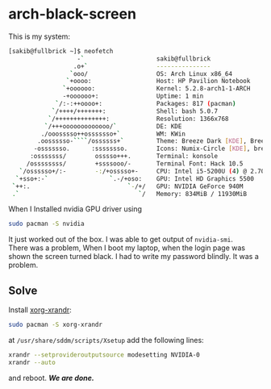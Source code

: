 # arch-black-screen

This is my system:

```bash
[sakib@fullbrick ~]$ neofetch 
                   -`                    sakib@fullbrick 
                  .o+`                   --------------- 
                 `ooo/                   OS: Arch Linux x86_64 
                `+oooo:                  Host: HP Pavilion Notebook 
               `+oooooo:                 Kernel: 5.2.8-arch1-1-ARCH 
               -+oooooo+:                Uptime: 1 min 
             `/:-:++oooo+:               Packages: 817 (pacman) 
            `/++++/+++++++:              Shell: bash 5.0.7 
           `/++++++++++++++:             Resolution: 1366x768 
          `/+++ooooooooooooo/`           DE: KDE 
         ./ooosssso++osssssso+`          WM: KWin 
        .oossssso-````/ossssss+`         Theme: Breeze Dark [KDE], Breeze [GTK2/3] 
       -osssssso.      :ssssssso.        Icons: Numix-Circle [KDE], breeze [GTK2/3] 
      :osssssss/        osssso+++.       Terminal: konsole 
     /ossssssss/        +ssssooo/-       Terminal Font: Hack 10.5 
   `/ossssso+/:-        -:/+osssso+-     CPU: Intel i5-5200U (4) @ 2.700GHz 
  `+sso+:-`                 `.-/+oso:    GPU: Intel HD Graphics 5500 
 `++:.                           `-/+/   GPU: NVIDIA GeForce 940M 
 .`                                 `/   Memory: 834MiB / 11930MiB 

```

When I Installed nvidia GPU driver using 

```bash
sudo pacman -S nvidia
```
It just worked out of the box. I was able to get output of ```nvidia-smi```.   
There was a problem, When I boot my laptop, when the login page was shown the screen turned black. I had to write my password blindly. It was a problem. 

## Solve

Install [xorg-xrandr](https://www.archlinux.org/packages/?name=xorg-xrandr):   
```bash
sudo pacman -S xorg-xrandr
```

at ```/usr/share/sddm/scripts/Xsetup``` add the following lines:   
```bash
xrandr --setprovideroutputsource modesetting NVIDIA-0
xrandr --auto
```

and reboot. ***We are done.*** 

